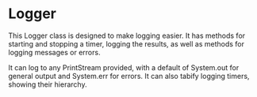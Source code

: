 Logger
==========

This Logger class is designed to make logging easier. It has methods for starting and stopping a timer, logging the results, as well as methods for logging messages or errors.

It can log to any PrintStream provided, with a default of System.out for general output and System.err for errors. It can also tabify logging timers, showing their hierarchy.
